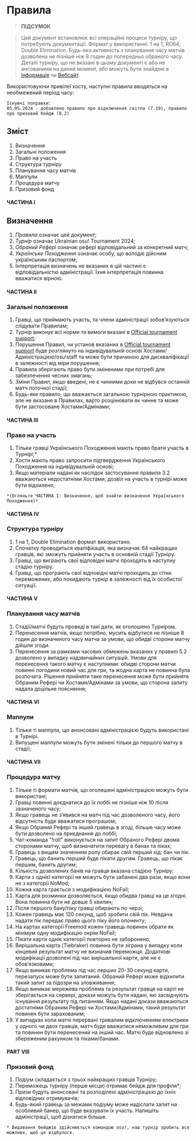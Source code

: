 # Правила

> **ПІДСУМОК**

> Цей документ встановлює всі операційні процеси турніру, що потребують документації. Формат у використанні: 1 на 1, RO64, Double Elimination. Будь-яка активність з планування часу матчів дозволена не пізніше ніж 8 годин до попередньо обраного часу. Деталі турніру, що не вказані в цьому документі є або не ансованими на даний момент, або можуть бути знайдені в [Інформація](https://osu.ppy.sh/community/forums/topics/1912855?n=1) чи [Вебсайт](https://osuukraine.com/).

Використовуючи привілеї хосту, наступні правила вводяться на необмежений період часу:

```
Існуючі поправки:
05.05.2024 - добавлено правило про відключення світла (7.19), правило про призовий бейдж (8.2)
```

## Зміст
1. Визначення
2. Загальні положення
3. Право на участь
4. Структура турніру
5. Планування часу матчів
6. Маппули
7. Процедура матчу
8. Призовий фонд

#### ЧАСТИНА I
## Визначення
1. *Правила* означає цей документ;
2. *Турнір* означає Ukrainian osu! Tournament 2024;
3. *Обраний Рефері* означає рефері відповідальний за конкретний матч;
4. *Українське Походження* означає особу, що володіє дійсним українським паспортом;
5. Інтерпретація визначень не вказаних в цій частині є відповідальністю адміністрації. Їхня інтерпретація повинна вважатися вірною.

#### ЧАСТИНА II
### Загальні положення
1. Гравці, що приймають участь, та члени адміністрації зобовʼязуються слідувати Правилам;
2. Турнір виконує всі норми та вимоги вказані в [Official tournament support](https://osu.ppy.sh/wiki/en/Tournaments/Official_support#staff);
3. Порушення Правил, чи установ вказаних в [Official tournament support](https://osu.ppy.sh/wiki/en/Tournaments/Official_support#staff) буде розглянуто на індивідувальній основі Хостами/Адміністрацією/osu!staff та може бути причиною для дискваліфікації в залежності від міри порушення;
4. Правила зберігають право бути зміненими при потребі для забезпечення чесних змагань;
5. Зміни Правил, якщо введені, не є чинними доки не відбувся останній матч поточної стадії;
6. Будь-яке правило, що вважається загальною турнірною практикою, але не вказане в Правилах, варто розцінювати як чинне та може бути застосоване Хостами/Адмінами;

#### ЧАСТИНА III
### Право на участь
1. Тільки гравці Українського Походження мають право брати участь в Турнірі;*
2. Хости мають право запросити підтвердження Українського Походження на індивідувальній основі;
3. Якщо матеріали надані як наслідок застосування правила 3.2 вважаються недостатніми Хостами, дозвіл на участь в турнірі може бути відхилено;

`*(Огляньте ЧАСТИНА I: Визначення, щоб знайти визначення Українського Походження)*`

#### ЧАСТИНА IV
### Структура турніру
1. 1 на 1, Double Elimination формат використано.
2. Спочатку проводиться кваліфікація, яка визначає 64 найкращих гравців, які зможуть прийняти участь в основній стадії Турніру.
3. Гравці, що виграють свої відповідні матчі проходять в наступну стадію турніру.
4. Гравці, що програють свої відповідні матчі проходять до сітки переможених, або покидають турнір в залежності від їх особистої ситуації.

#### ЧАСТИНА V
### Планування часу матчів
1. Стадії/матчі будуть проведі в такі дати, як оголошено Турніром.
2. Перенесення матчів, якщо потрібно, мусить відбутися не пізніше 8 годин до визначеного часу матча за умови, що обидві сторони матчу дійшли згоди.
3. Перенесення за рамками часових обмежень вказаних у правилі 5.2 дозволено у випадку надзвичайних ситуацій. Умови для перенесення такого матчу є наступними: обидві сторони матчи повинні погодини новий час для гри, та жодна карта не повинна була розпочата. Рішення прийняти таке перенесення може бути прийняте Обраним Рефері чи Хостами/Адмінами за умови, що сторона запиту надала доцільне пояснення;

#### ЧАСТИНА VI
### Маппули
1. Тільки ті маппули, що анонсовані адміністрацією будуть використані в Турнірі.
2. Випущені маппули можуть бути змінені тільки до першого матчу в стадії;

#### ЧАСТИНА VII
### Процедура матчу
1. Тільки ті формати матчів, що оголешені адміністрацією можуть бути використані;
2. Гравці повинні доєднатися до їх лоббі не пізніше ніж 10 після зазначеного часу;
3. Якщо гравець не зʼявився на матч під час дозволеного часу, його відсутність буде вважатися програшом;
4. Якщо Обраний Рефері та інший гравець в згоді, більше часу може бути дозволено на приєднання до лоббі;
5. Чат-команда "!roll" виконується на запит Обраного Рефері двома сторонами матчу, щоб визначатити перевагу в банах та піках;
6. Гравець з вищим значенням ролу обирає свій перший хід: бан чи пік.
7. Гравець, що банить перший буде пікати другим. Гравець, що пікає першим, банить другим;
8. Кількість дозволених банів на гравця вказана стадією Турніру;
9. Карти з однієї категорії не можуть бути забанені два рази, якщо вони не з категорії NoMod;
10. Кожна карта грається з модифікацією NoFail;
11. Карта для розминки дозволяється, якщо обидва гравці на це згодні. Вона повинна бути не довше 5 хвилин;
12. Після першого бану/піку гравці обирають по черзі; 
13. Кожен гравець має 120 секунд, щоб зробити свій пік. Невдача надати пік передає право цього піку його опоненту;
14. На картах категорії Freemod кожен гравець повинен обрати як мінімум одну модифікацію окрім NoFail;
15. Пікати карти одніє категорії повторно не заборонено;
16. Вирішальна карта (Tiebraker) повинна бути зіграна у випадку коли кінцевий результат матчу не визначив переможця. Додаткові модифікації дозволені під час вирішальної карти, але не є обовʼязковими;
17. Якщо виникає проблема під час перших 20-30 секунд карти, перезапуск може бути запитаний. Обраний Рефері може відхилити такий запит за підозри на зловживання;
18. Якщо виникає мережева проблема та результат гравця на карті не зберігається на сервері, докази можуть бути надані, які засвідчують існування результату під питанням. Якщо надані докази вважаються достатніми Обраним Рефері чи Хостами/Адмінами, такий результат повинен бути зарахованим;
19. У випадках коли матчі перервані тривалим відключенням електрики у одного чи двох гравців, матч буде вважатися неможливим для гри та повинен бути перенесений на інший час. Матчі буде відновлено зі збереженим рахунком та піками/банами.

#### PART VIII
### Призовий фонд
1. Подіум складається з трьох найкращих гравців Турніру;
2. Переможець турніру (перше місце) отримає бейдж для профіля*;
3. Призи будуть анонсовані та розподілені адміністрацією до їхніх відповідних отримувачів;
4. Будь-який гравець за межами подіуму може надіслати запит на особливий банер, що буде вказувати їх участь. Напишіть адміністрації, щоб дізнатися більше.

`* Видавання бейджів здійснюється командою osu!, наш турнір зробить все можливе, щоб це відбулося.`
